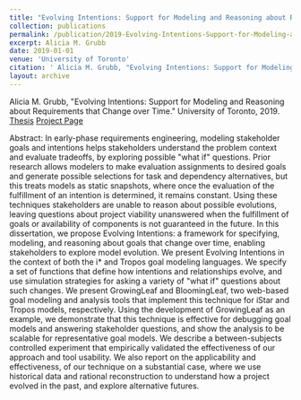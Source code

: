 ```yaml
---
title: "Evolving Intentions: Support for Modeling and Reasoning about Requirements that Change over Time"
collection: publications
permalink: /publication/2019-Evolving-Intentions-Support-for-Modeling-and-Reasoning-about-Requirements-that-Change-over-Time
excerpt: Alicia M. Grubb
date: 2019-01-01
venue: 'University of Toronto'
citation: ' Alicia M. Grubb, "Evolving Intentions: Support for Modeling and Reasoning about Requirements that Change over Time." University of Toronto, 2019.'
layout: archive
---
```

 Alicia M. Grubb, "Evolving Intentions: Support for Modeling and Reasoning about Requirements that Change over Time." University of Toronto, 2019.
[Thesis](https://tspace.library.utoronto.ca/handle/1807/95842) [Project Page](http://www.cs.toronto.edu/~amgrubb/thesis/)

Abstract: In early-phase requirements engineering, modeling stakeholder goals and intentions helps stakeholders understand the problem context and evaluate tradeoffs, by exploring possible "what if" questions. Prior research allows modelers to make evaluation assignments to desired goals and generate possible selections for task and dependency alternatives, but this treats models as static snapshots, where once the evaluation of the fulfillment of an intention is determined, it remains constant. Using these techniques stakeholders are unable to reason about possible evolutions, leaving questions about project viability unanswered when the fulfillment of goals or availability of components is not guaranteed in the future. In this dissertation, we propose Evolving Intentions: a framework for specifying, modeling, and reasoning about goals that change over time, enabling stakeholders to explore model evolution. We present Evolving Intentions in the context of both the i* and Tropos goal modeling languages. We specify a set of functions that define how intentions and relationships evolve, and use simulation strategies for asking a variety of "what if" questions about such changes. We present GrowingLeaf and BloomingLeaf, two web-based goal modeling and analysis tools that implement this technique for iStar and Tropos models, respectively. Using the development of GrowingLeaf as an example, we demonstrate that this technique is effective for debugging goal models and answering stakeholder questions, and show the analysis to be scalable for representative goal models. We describe a between-subjects controlled experiment that empirically validated the effectiveness of our approach and tool usability. We also report on the applicability and effectiveness, of our technique on a substantial case, where we use historical data and rational reconstruction to understand how a project evolved in the past, and explore alternative futures.
